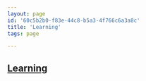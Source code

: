 ```yaml
---
layout: page
id: '60c5b2b0-f83e-44c8-b5a3-4f766c6a3a8c'
title: 'Learning'
tags: page

---
```

  
<h2 class="text-3xl font-semibold mb-4"><a href="/pages/learning">Learning</a></h2>

<div class="space-y-2">

</div>



